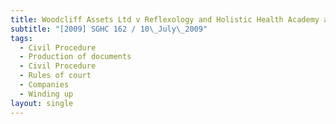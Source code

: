 ```yaml
---
title: Woodcliff Assets Ltd v Reflexology and Holistic Health Academy and Others
subtitle: "[2009] SGHC 162 / 10\_July\_2009"
tags:
  - Civil Procedure
  - Production of documents
  - Civil Procedure
  - Rules of court
  - Companies
  - Winding up
layout: single
---
```


